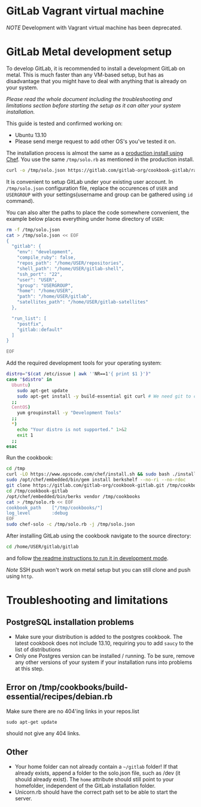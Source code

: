# GitLab Vagrant virtual machine

*NOTE* Development with Vagrant virtual machine has been deprecated.

# GitLab Metal development setup

To develop GitLab, it is recommended to install a development GitLab on metal. This is much faster than any VM-based setup, but has as disadvantage that you might have to deal with anything that is already on your system.

*Please read the whole document including the troubleshooting and limitations section before starting the setup as it can alter your system installation.*

This guide is tested and confirmed working on:

* Ubuntu 13.10
* Please send merge request to add other OS's you've tested it on.

The installation process is almost the same as a [production install using Chef](https://gitlab.com/gitlab-org/cookbook-gitlab/blob/master/doc/production.md).
You use the same `/tmp/solo.rb` as mentioned in the production install.

```bash
curl -o /tmp/solo.json https://gitlab.com/gitlab-org/cookbook-gitlab/raw/master/solo.json.production_example
```

It is convenient to setup GitLab under your existing user account.
In `/tmp/solo.json` configuration file, replace the occurences of `USER` and `USERGROUP` with your settings(username and group can be gathered using `id` command).

You can also alter the paths to place the code somewhere convenient, the example below places everything under home directory of `USER`:

```bash
rm -f /tmp/solo.json
cat > /tmp/solo.json << EOF
{
  "gitlab": {
    "env": "development",
    "compile_ruby": false,
    "repos_path": "/home/USER/repositories",
    "shell_path": "/home/USER/gitlab-shell",
    "ssh_port": "22",
    "user": "USER",
    "group": "USERGROUP",
    "home": "/home/USER",
    "path": "/home/USER/gitlab",
    "satellites_path": "/home/USER/gitlab-satellites"
  },

  "run_list": [
    "postfix",
    "gitlab::default"
  ]
}

EOF
```

Add the required development tools for your operating system:

```bash
distro="$(cat /etc/issue | awk ''NR==1'{ print $1 }')"
case "$distro" in
  Ubuntu)
    sudo apt-get update
    sudo apt-get install -y build-essential git curl # We need git to clone the cookbook, newer version will be compiled using the cookbook
  ;;
  CentOS)
    yum groupinstall -y "Development Tools"
  ;;
  *)
    echo "Your distro is not supported." 1>&2
    exit 1
  ;;
esac
```

Run the cookbook:

```bash
cd /tmp
curl -LO https://www.opscode.com/chef/install.sh && sudo bash ./install.sh -v 11.4.4
sudo /opt/chef/embedded/bin/gem install berkshelf --no-ri --no-rdoc
git clone https://gitlab.com/gitlab-org/cookbook-gitlab.git /tmp/cookbook-gitlab
cd /tmp/cookbook-gitlab
/opt/chef/embedded/bin/berks vendor /tmp/cookbooks
cat > /tmp/solo.rb << EOF
cookbook_path    ["/tmp/cookbooks/"]
log_level        :debug
EOF
sudo chef-solo -c /tmp/solo.rb -j /tmp/solo.json
```

After installing GitLab using the cookbook navigate to the source directory:

```bash
cd /home/USER/gitlab/gitlab
```

and follow [the readme instructions to run it in development mode](https://gitlab.com/gitlab-org/gitlab-ce/blob/master/README.md#run-in-development-mode).

*Note* SSH push won't work on metal setup but you can still clone and push using `http`.

# Troubleshooting and limitations

## PostgreSQL installation problems

- Make sure your distribution is added to the postgres cookbook. The latest cookbook does not include 13.10, requiring you to add `saucy` to the list of distributions
- Only one Postgres version can be installed / running. To be sure, remove any other versions of your system if your installation runs into problems at this step.

## Error on /tmp/cookbooks/build-essential/recipes/debian.rb

Make sure there are no 404'ing links in your repos.list

```
sudo apt-get update
```

should not give any 404 links.

## Other

- Your home folder can not already contain a `~/gitlab` folder! If that already exists, append a folder to the solo.json file, such as /dev (it should already exist). The `home` attribute should still point to your homefolder, independent of the GitLab installation folder.
- Unicorn.rb should have the correct path set to be able to start the server.
